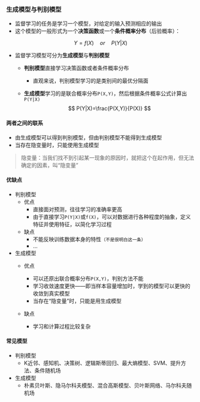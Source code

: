 ### 生成模型与判别模型

* 监督学习的任务是学习一个模型，对给定的输入预测相应的输出
* 这个模型的一般形式为一个**决策函数**或一个**条件概率分布**（后验概率）：

$$
Y=f(X)\quad or \quad P(Y|X)
$$

* 监督学习模型可分为**生成模型**与**判别模型**

    * **判别模型**直接学习决策函数或者条件概率分布

        *  直观来说，判别模型学习的是类别间的最优分隔面

    *  **生成模型**学习的是联合概率分布`P(X,Y)`，然后根据条件概率公式计算出`P(Y|X)`
        $$
        P(Y|X)=\frac{P(X,Y)}{P(X)}
        $$
        

#### 两者之间的联系

+ 由生成模型可以得到判别模型，但由判别模型不能得到生成模型
+ 当存在隐变量时，只能使用生成模型

> 隐变量：当我们找不到引起某一现象的原因时，就把这个在起作用，但无法确定的因素，叫“隐变量”

#### 优缺点

+ 判别模型
    + 优点
        + 直接面对预测，往往学习的准确率更高
        + 由于直接学习`P(Y|X)`或`f(X)`，可以对数据进行各种程度的抽象，定义特征并使用特征，以简化学习过程
    + 缺点
        + 不能反映训练数据本身的特性`（不是很明白这一条）`
        + ...
+ 生成模型
    + 优点
        + 可以还原出联合概率分布`P(X,Y)`，判别方法不能
        + 学习收敛速度更快——即当样本容量增加时，学到的模型可以更快的收敛到真实模型
        + 当存在“隐变量”时，只能是用生成模型

    + 缺点

        + 学习和计算过程比较复杂

#### 常见模型

+ 判别模型
    + K近邻、感知机、决策树、逻辑斯蒂回归、最大熵模型、SVM、提升方法、条件随机场
+ 生成模型
    + 朴素贝叶斯、隐马尔科夫模型、混合高斯模型、贝叶斯网络、马尔科夫随机场